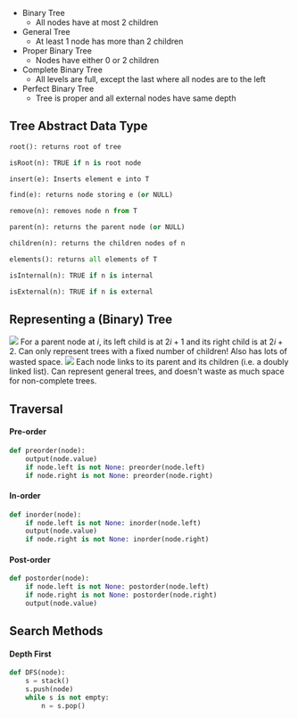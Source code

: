 - Binary Tree
    - All nodes have at most 2 children
- General Tree
    - At least 1 node has more than 2 children
- Proper Binary Tree
    - Nodes have either 0 or 2 children
- Complete Binary Tree
    - All levels are full, except the last where all nodes are to the left
- Perfect Binary Tree
    - Tree is proper and all external nodes have same depth
## Tree Abstract Data Type
```python
root(): returns root of tree

isRoot(n): TRUE if n is root node

insert(e): Inserts element e into T

find(e): returns node storing e (or NULL)

remove(n): removes node n from T

parent(n): returns the parent node (or NULL)

children(n): returns the children nodes of n

elements(): returns all elements of T

isInternal(n): TRUE if n is internal

isExternal(n): TRUE if n is external
```

## Representing a (Binary) Tree
![](Pasted%20image%2020230127121136.png)
For a parent node at $i$, its left child is at $2i + 1$ and its right child is at $2i + 2$.
Can only represent trees with a fixed number of children! Also has lots of wasted space.
![](Pasted%20image%2020230127121503.png)
Each node links to its parent and its children (i.e. a doubly linked list). Can represent general trees, and doesn't waste as much space for non-complete trees.

## Traversal
#### Pre-order
```python
def preorder(node):
	output(node.value)
	if node.left is not None: preorder(node.left)
	if node.right is not None: preorder(node.right)
```
#### In-order
```python
def inorder(node):
	if node.left is not None: inorder(node.left)
	output(node.value)
	if node.right is not None: inorder(node.right)
```
#### Post-order
```python
def postorder(node):
	if node.left is not None: postorder(node.left)
	if node.right is not None: postorder(node.right)
	output(node.value)
```

## Search Methods
#### Depth First
```python
def DFS(node):
	s = stack()
	s.push(node)
	while s is not empty:
		n = s.pop()
		
```